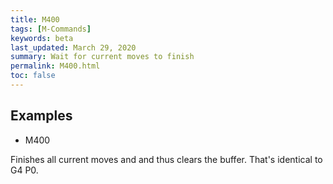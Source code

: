 ```yaml
---
title: M400
tags: [M-Commands] 
keywords: beta 
last_updated: March 29, 2020 
summary: Wait for current moves to finish 
permalink: M400.html
toc: false 
---
```



## Examples

* M400

Finishes all current moves and and thus clears the buffer. That's identical to G4 P0.

